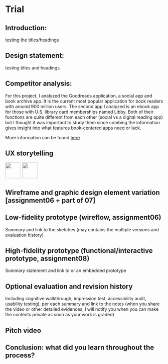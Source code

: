 # Trial



## Introduction: 
testing the titles/headings
## Design statement: 
testing titles and headings


## Competitor analysis:
For this project, I analyzed the Goodreads application, a social app and book archive app. It is the current most popular application for book readers with around 900 million users. The second app I analyzed is an ebook app for those with U.S. library card memberships named Libby. Both of their functions are quite different from each other (social vs a digital reading app) but I thought it was important to study them since combing the information gives insight into what features book-centered apps need or lack.

More information can be found [here](https://github.com/karenland/DH110-AssignOne)




## UX storytelling 
<img src = "https://user-images.githubusercontent.com/82078120/116471280-56e66f80-a829-11eb-8e64-7331db7967bc.png" width = "50" /> <img src = "https://user-images.githubusercontent.com/82078120/116471296-5b128d00-a829-11eb-9922-c990e0011d4b.jpg" width = "50" />



## Wireframe and graphic design element variation [assignment06 + part of 07]


## Low-fidelity prototype (wireflow, assignment06)
Summary and link to the sketches (may contains the multiple versions and evaluation history)
## High-fidelity prototype (functional/interactive prototype, assignment08)
Summary statement and link to or an embedded prototype
## Optional evaluation and revision history 
Including cognitive walkthrough; impression test, accessibility audit, usability testing), per each summary and link to the notes (when you share the video or other detailed evidences, I will notify you when you can make the contents private as soon as your work is graded)
## Pitch video 
## Conclusion: what did you learn throughout the process?

